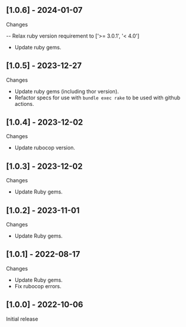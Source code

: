 ## [1.0.6] - 2024-01-07

Changes

-- Relax ruby version requirement to ['>= 3.0.1', '< 4.0']
- Update ruby gems.

## [1.0.5] - 2023-12-27

Changes

- Update ruby gems (including thor version).
- Refactor specs for use with `bundle exec rake` to be used with github actions.

## [1.0.4] - 2023-12-02

Changes

- Update rubocop version.

## [1.0.3] - 2023-12-02

Changes

- Update Ruby gems.

## [1.0.2] - 2023-11-01

Changes

- Update Ruby gems.

## [1.0.1] - 2022-08-17

Changes

- Update Ruby gems.
- Fix rubocop errors.

## [1.0.0] - 2022-10-06

Initial release
